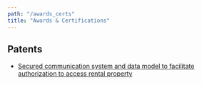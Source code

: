 ```yaml
---
path: "/awards_certs"
title: "Awards & Certifications"
---
```


## Patents
* [Secured communication system and data model to facilitate authorization to access rental property
](https://patents.google.com/patent/US20170132862A1)